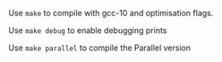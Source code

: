 Use `make` to compile with gcc-10 and optimisation flags.

Use `make debug` to enable debugging prints

Use `make parallel` to compile the Parallel version
